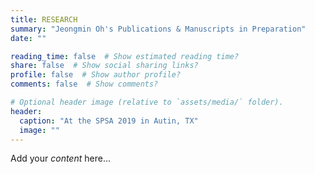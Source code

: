 ```yaml
---
title: RESEARCH
summary: "Jeongmin Oh's Publications & Manuscripts in Preparation" 
date: ""

reading_time: false  # Show estimated reading time?
share: false  # Show social sharing links?
profile: false  # Show author profile?
comments: false  # Show comments?

# Optional header image (relative to `assets/media/` folder).
header:
  caption: "At the SPSA 2019 in Autin, TX"
  image: ""
---
```


Add your *content* here...



